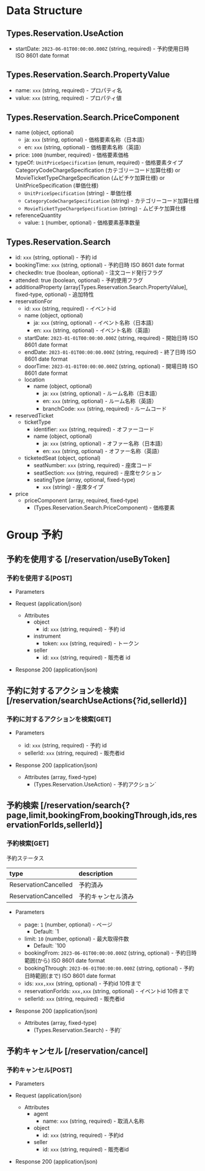 # Data Structure

## Types.Reservation.UseAction

-   startDate: `2023-06-01T00:00:00.000Z` (string, required) - 予約使用日時 ISO 8601 date format

## Types.Reservation.Search.PropertyValue

-   name: `xxx` (string, required) - プロパティ名
-   value: `xxx` (string, required) - プロパティ値

## Types.Reservation.Search.PriceComponent

-   name (object, optional)
    -   ja: `xxx` (string, optional) - 価格要素名称（日本語）
    -   en: `xxx` (string, optional) - 価格要素名称（英語）
-   price: `1000` (number, required) - 価格要素価格
-   typeOf: `UnitPriceSpecification` (enum, required) - 価格要素タイプ CategoryCodeChargeSpecification (カテゴリーコード加算仕様) or MovieTicketTypeChargeSpecification (ムビチケ加算仕様) or UnitPriceSpecification (単価仕様)
    -   `UnitPriceSpecification` (string) - 単価仕様
    -   `CategoryCodeChargeSpecification` (string) - カテゴリーコード加算仕様
    -   `MovieTicketTypeChargeSpecification` (string) - ムビチケ加算仕様
-   referenceQuantity
    -   value: `1` (number, optional) - 価格要素基準数量

## Types.Reservation.Search

-   id: `xxx` (string, optional) - 予約 id
-   bookingTime: `xxx` (string, optional) - 予約日時 ISO 8601 date format
-   checkedIn: true (boolean, optional) - 注文コード発行フラグ
-   attended: true (boolean, optional) - 予約使用フラグ
-   additionalProperty (array[Types.Reservation.Search.PropertyValue], fixed-type, optional) - 追加特性
-   reservationFor
    -   id: `xxx` (string, required) - イベントid 
    -   name (object, optional)
        -   ja: `xxx` (string, optional) - イベント名称（日本語）
        -   en: `xxx` (string, optional) - イベント名称（英語）
    -   startDate: `2023-01-01T00:00:00.000Z` (string, required) - 開始日時 ISO 8601 date format
    -   endDate: `2023-01-01T00:00:00.000Z` (string, required) - 終了日時 ISO 8601 date format
    -   doorTime: `2023-01-01T00:00:00.000Z` (string, optional) - 開場日時 ISO 8601 date format
    -   location
        -   name (object, optional)
            -   ja: `xxx` (string, optional) - ルーム名称（日本語）
            -   en: `xxx` (string, optional) - ルーム名称（英語）
            -   branchCode: `xxx` (string, required) - ルームコード
-   reservedTicket
    -   ticketType
        -   identifier: `xxx` (string, required) - オファーコード
        -   name (object, optional)
            -   ja: `xxx` (string, optional) - オファー名称（日本語）
            -   en: `xxx` (string, optional) - オファー名称（英語）
    -   ticketedSeat (object, optional)
        -   seatNumber: `xxx` (string, required) - 座席コード
        -   seatSection: `xxx` (string, required) - 座席セクション
        -   seatingType (array, optional, fixed-type)
            -   `xxx` (string) - 座席タイプ
-   price
    -   priceComponent (array, required, fixed-type)
        -   (Types.Reservation.Search.PriceComponent) - 価格要素

# Group 予約

## 予約を使用する [/reservation/useByToken]

### 予約を使用する[POST]

-   Parameters


-   Request (application/json)

    -   Attributes
        -   object
            -   id: `xxx` (string, required) - 予約 id
        -   instrument
            -   token: `xxx` (string, required) - トークン
        -   seller
            -   id: `xxx` (string, required) - 販売者 id

-   Response 200 (application/json)

<!-- include(../../../response/400.md) -->

## 予約に対するアクションを検索 [/reservation/searchUseActions{?id,sellerId}]

### 予約に対するアクションを検索[GET]

-   Parameters

    -   id: `xxx` (string, required) - 予約 id
    -   sellerId: `xxx` (string, required) - 販売者id

-   Response 200 (application/json)

    -   Attributes (array, fixed-type)
        -   (Types.Reservation.UseAction) - 予約アクション`

<!-- include(../../../response/400.md) -->

## 予約検索 [/reservation/search{?page,limit,bookingFrom,bookingThrough,ids,reservationForIds,sellerId}]

### 予約検索[GET]

予約ステータス

| type           | description  |
| :------------- | :----------- |
| ReservationCancelled | 予約済み |
| ReservationCancelled  | 予約キャンセル済み |

-   Parameters

    -   page: `1` (number, optional) - ページ
        -   Default: `1
    -   limit: `10` (number, optional) - 最大取得件数
        -   Default: `100
    -   bookingFrom: `2023-06-01T00:00:00.000Z` (string, optional) - 予約日時範囲(から) ISO 8601 date format
    -   bookingThrough: `2023-06-01T00:00:00.000Z` (string, optional) - 予約日時範囲(まで) ISO 8601 date format
    -   ids: `xxx,xxx` (string, optional) - 予約id 10件まで
    -   reservationForIds: `xxx,xxx` (string, optional) - イベントid 10件まで
    -   sellerId: `xxx` (string, required) - 販売者id

-   Response 200 (application/json)

    -   Attributes (array, fixed-type)
        -   (Types.Reservation.Search) - 予約`
        
<!-- include(../../../response/400.md) -->

## 予約キャンセル [/reservation/cancel]

### 予約キャンセル[POST]

-   Parameters


-   Request (application/json)

    -   Attributes
        -   agent
            -   name: `xxx` (string, required) - 取消人名称
        -   object
            -   id: `xxx` (string, required) - 予約id
        -   seller
            -   id: `xxx` (string, required) - 販売者id

-   Response 200 (application/json)

<!-- include(../../../response/400.md) -->
